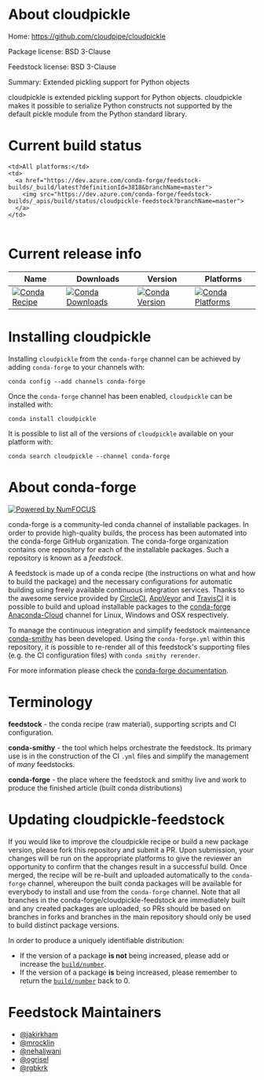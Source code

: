 About cloudpickle
=================

Home: https://github.com/cloudpipe/cloudpickle

Package license: BSD 3-Clause

Feedstock license: BSD 3-Clause

Summary: Extended pickling support for Python objects

cloudpickle is extended pickling support for Python objects.
cloudpickle makes it possible to serialize Python constructs not
supported by the default pickle module from the Python standard library.


Current build status
====================


<table><tr>
    
    <td>All platforms:</td>
    <td>
      <a href="https://dev.azure.com/conda-forge/feedstock-builds/_build/latest?definitionId=3818&branchName=master">
        <img src="https://dev.azure.com/conda-forge/feedstock-builds/_apis/build/status/cloudpickle-feedstock?branchName=master">
      </a>
    </td>
  </tr>
</table>

Current release info
====================

| Name | Downloads | Version | Platforms |
| --- | --- | --- | --- |
| [![Conda Recipe](https://img.shields.io/badge/recipe-cloudpickle-green.svg)](https://anaconda.org/conda-forge/cloudpickle) | [![Conda Downloads](https://img.shields.io/conda/dn/conda-forge/cloudpickle.svg)](https://anaconda.org/conda-forge/cloudpickle) | [![Conda Version](https://img.shields.io/conda/vn/conda-forge/cloudpickle.svg)](https://anaconda.org/conda-forge/cloudpickle) | [![Conda Platforms](https://img.shields.io/conda/pn/conda-forge/cloudpickle.svg)](https://anaconda.org/conda-forge/cloudpickle) |

Installing cloudpickle
======================

Installing `cloudpickle` from the `conda-forge` channel can be achieved by adding `conda-forge` to your channels with:

```
conda config --add channels conda-forge
```

Once the `conda-forge` channel has been enabled, `cloudpickle` can be installed with:

```
conda install cloudpickle
```

It is possible to list all of the versions of `cloudpickle` available on your platform with:

```
conda search cloudpickle --channel conda-forge
```


About conda-forge
=================

[![Powered by NumFOCUS](https://img.shields.io/badge/powered%20by-NumFOCUS-orange.svg?style=flat&colorA=E1523D&colorB=007D8A)](http://numfocus.org)

conda-forge is a community-led conda channel of installable packages.
In order to provide high-quality builds, the process has been automated into the
conda-forge GitHub organization. The conda-forge organization contains one repository
for each of the installable packages. Such a repository is known as a *feedstock*.

A feedstock is made up of a conda recipe (the instructions on what and how to build
the package) and the necessary configurations for automatic building using freely
available continuous integration services. Thanks to the awesome service provided by
[CircleCI](https://circleci.com/), [AppVeyor](https://www.appveyor.com/)
and [TravisCI](https://travis-ci.org/) it is possible to build and upload installable
packages to the [conda-forge](https://anaconda.org/conda-forge)
[Anaconda-Cloud](https://anaconda.org/) channel for Linux, Windows and OSX respectively.

To manage the continuous integration and simplify feedstock maintenance
[conda-smithy](https://github.com/conda-forge/conda-smithy) has been developed.
Using the ``conda-forge.yml`` within this repository, it is possible to re-render all of
this feedstock's supporting files (e.g. the CI configuration files) with ``conda smithy rerender``.

For more information please check the [conda-forge documentation](https://conda-forge.org/docs/).

Terminology
===========

**feedstock** - the conda recipe (raw material), supporting scripts and CI configuration.

**conda-smithy** - the tool which helps orchestrate the feedstock.
                   Its primary use is in the construction of the CI ``.yml`` files
                   and simplify the management of *many* feedstocks.

**conda-forge** - the place where the feedstock and smithy live and work to
                  produce the finished article (built conda distributions)


Updating cloudpickle-feedstock
==============================

If you would like to improve the cloudpickle recipe or build a new
package version, please fork this repository and submit a PR. Upon submission,
your changes will be run on the appropriate platforms to give the reviewer an
opportunity to confirm that the changes result in a successful build. Once
merged, the recipe will be re-built and uploaded automatically to the
`conda-forge` channel, whereupon the built conda packages will be available for
everybody to install and use from the `conda-forge` channel.
Note that all branches in the conda-forge/cloudpickle-feedstock are
immediately built and any created packages are uploaded, so PRs should be based
on branches in forks and branches in the main repository should only be used to
build distinct package versions.

In order to produce a uniquely identifiable distribution:
 * If the version of a package **is not** being increased, please add or increase
   the [``build/number``](https://conda.io/docs/user-guide/tasks/build-packages/define-metadata.html#build-number-and-string).
 * If the version of a package **is** being increased, please remember to return
   the [``build/number``](https://conda.io/docs/user-guide/tasks/build-packages/define-metadata.html#build-number-and-string)
   back to 0.

Feedstock Maintainers
=====================

* [@jakirkham](https://github.com/jakirkham/)
* [@mrocklin](https://github.com/mrocklin/)
* [@nehaljwani](https://github.com/nehaljwani/)
* [@ogrisel](https://github.com/ogrisel/)
* [@rgbkrk](https://github.com/rgbkrk/)

